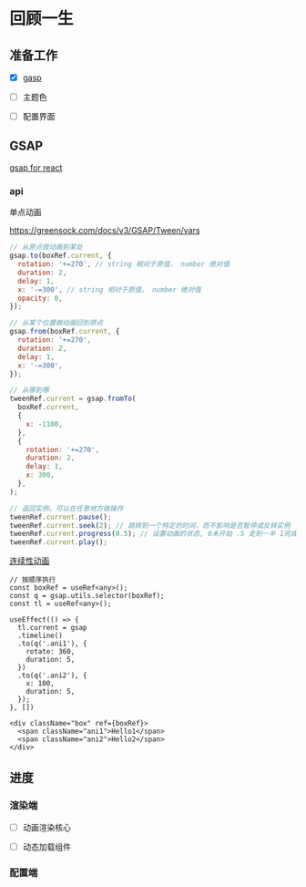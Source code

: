 # 回顾一生

## 准备工作

- [x] [gasp](https://link.juejin.cn/?target=https%3A%2F%2Fgreensock.com%2Fdocs%2F)
- [ ] 主题色
- [ ] 配置界面





## GSAP

[gsap for react](https://greensock.com/react#setup)

### api

单点动画 

https://greensock.com/docs/v3/GSAP/Tween/vars

```js
// 从原点做动画到某处
gsap.to(boxRef.current, {
  rotation: '+=270', // string 相对于原值， number 绝对值
  duration: 2,
  delay: 1,
  x: '-=300', // string 相对于原值， number 绝对值
  opacity: 0,
});

// 从某个位置做动画回到原点
gsap.from(boxRef.current, {
  rotation: '+=270',
  duration: 2,
  delay: 1,
  x: '-=300',
});

// 从哪到哪
tweenRef.current = gsap.fromTo(
  boxRef.current,
  {
    x: -1100,
  },
  {
    rotation: '+=270',
    duration: 2,
    delay: 1,
    x: 300,
  },
);

// 返回实例，可以在任意地方做操作
tweenRef.current.pause();
tweenRef.current.seek(2); // 跳转到一个特定的时间，而不影响是否暂停或反转实例
tweenRef.current.progress(0.5); // 设置动画的状态, 0未开始 .5 走到一半 1完成
tweenRef.current.play();
```



[连续性动画](https://greensock.com/docs/v3/GSAP/Timeline)

```tsx
// 按顺序执行
const boxRef = useRef<any>();
const q = gsap.utils.selector(boxRef);
const tl = useRef<any>();
  
useEffect(() => {
  tl.current = gsap
  .timeline()
  .to(q('.ani1'), {
    rotate: 360,
    duration: 5,
  })
  .to(q('.ani2'), {
    x: 100,
    duration: 5,
  });
}, [])

<div className="box" ref={boxRef}>
  <span className="ani1">Hello1</span>
  <span className="ani2">Hello2</span>
</div>
```



## 进度

### 渲染端

- [ ] 动画渲染核心
- [ ] 动态加载组件



### 配置端

